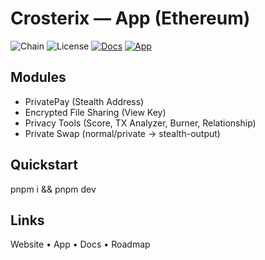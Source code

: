 # Crosterix — App (Ethereum)
![Chain](https://img.shields.io/badge/chain-Ethereum-627EEA)
![License](https://img.shields.io/badge/license-MIT-black)
[![Docs](https://img.shields.io/badge/docs-online-blue)](https://docs.crosterix.network)
[![App](https://img.shields.io/badge/launch-app.crosterix.network-success)](https://app.crosterix.network)

## Modules
- PrivatePay (Stealth Address)
- Encrypted File Sharing (View Key)
- Privacy Tools (Score, TX Analyzer, Burner, Relationship)
- Private Swap (normal/private → stealth-output)

## Quickstart
pnpm i && pnpm dev

## Links
Website • App • Docs • Roadmap
